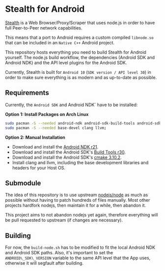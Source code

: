 
# Stealth for Android

[Stealth](https://github.com/cookiengineer/stealth) is a Web Browser/Proxy/Scraper
that uses node.js in order to have full Peer-to-Peer network capabilities.

This means that a port to Android requires a custom compiled `libnode.so` that
can be included in an `Native C++` Android project.

This repository hosts everything you need to build Stealth for Android yourself.
The node.js build workflow, the dependencies (Android SDK and Android NDK) and
the API level plugins for the Android SDK.

Currently, Stealth is built for `Android 10` (`SDK version / API level 30`) in
order to make sure everything is as modern and as up-to-date as possible.


## Requirements

Currently, the `Android SDK` and Android NDK` have to be installed:

**Option 1: Install Packages on Arch Linux**

```bash
sudo pacman -S --needed android-ndk android-sdk-build-tools android-sdk-cmake android-tools;
sudo pacman -S --needed base-devel clang llvm;
```

**Option 2: Manual Installation**

- Download and install the [Android NDK r21](https://dl.google.com/android/repository/android-ndk-r21.d-linux-x86_64.zip).
- Download and install the Android SDK's [Build Tools r30](https://dl-ssl.google.com/android/repository/build-tools_r30-linux.zip).
- Download and install the Android SDK's [cmake 3.10.2](https://dl-ssl.google.com/android/repository/cmake-3.10.2-linux-x86_64.zip).
- Install clang and llvm, including the base development libraries and headers for your Host OS.


## Submodule

The idea of this repository is to use upstream [nodejs/node](https://github.com/nodejs/node)
as much as possible without having to patch hundreds of files manually. Most other projects
hardfork nodejs, then maintain it for a while, then abandon it.

This project aims to not abandon nodejs yet again, therefore everything will be pull requested
to upstream (if changes are necessary).


## Building

For now, the `build-node.sh` has to be modified to fit the local Android NDK and Android SDK paths.
Also, it's important to set the `ANDROID\_SDK\_VERSION` variable to the same API level that the App
uses, otherwise it will segfault after building.

